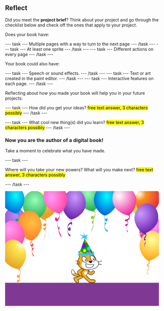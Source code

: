 ## Reflect

Did you meet the **project brief**? Think about your project and go through the checklist below and check off the ones that apply to your project.

Does your book have:

--- task ---
Multiple pages with a way to turn to the next page
--- /task ---
--- task ---
At least one sprite
--- /task ---
--- task ---
Different actions on every page
--- /task ---

Your book could also have:

--- task ---
Speech or sound effects.
--- /task ---
--- task ---
Text or art created in the paint editor.
--- /task ---
--- task ---
Interactive features on each page.
--- /task ---

Reflecting about how you made your book will help you in your future projects:

--- task ---
How did you get your ideas? <mark>free text answer, 3 characters possibly</mark>
--- /task ---

--- task ---
What cool new thing(s) did you learn? <mark>free text answer, 3 characters possibly</mark>
--- /task ---

### Now you are the author of a digital book!

Take a moment to celebrate what you have made.

--- task ---

Where will you take your new powers? What will you make next? <mark>free text answer, 3 characters possibly</mark>

--- /task ---

![scratch cat in at party hat](images/reflect.png)

